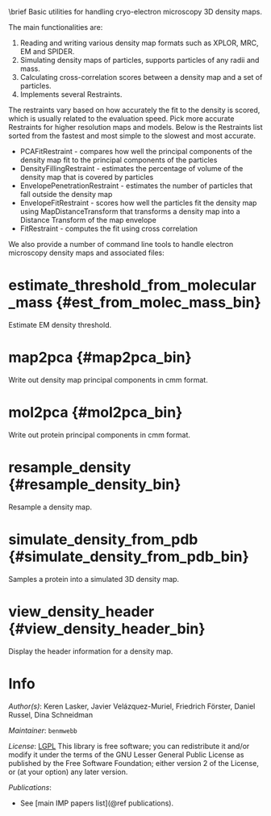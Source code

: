 \brief Basic utilities for handling cryo-electron microscopy 3D density maps.

The main functionalities are:
1. Reading and writing various density map formats such as XPLOR, MRC, EM and SPIDER.
2. Simulating density maps of particles, supports particles of any radii and mass.
3. Calculating cross-correlation scores between a density map and a set of particles.
4. Implements several Restraints.

The restraints vary based on how accurately the fit to the density is scored, which is usually related to the evaluation speed. Pick more accurate Restraints for higher resolution maps and models. Below is the Restraints list sorted from the fastest and most simple to the slowest and most accurate.

- PCAFitRestraint - compares how well the principal components of the density map fit to the principal components of the particles
- DensityFillingRestraint - estimates the percentage of volume of the density map that is covered by particles
- EnvelopePenetrationRestraint - estimates the number of particles that fall outside the density map
- EnvelopeFitRestraint - scores how well the particles fit the density map using MapDistanceTransform that transforms a density map into a Distance Transform of the map envelope
- FitRestraint - computes the fit using cross correlation

We also provide a number of command line tools to handle electron microscopy
density maps and associated files:

# estimate_threshold_from_molecular_mass {#est_from_molec_mass_bin}

Estimate EM density threshold.

# map2pca {#map2pca_bin}

Write out density map principal components in cmm format.

# mol2pca {#mol2pca_bin}

Write out protein principal components in cmm format.

# resample_density {#resample_density_bin}

Resample a density map.

# simulate_density_from_pdb {#simulate_density_from_pdb_bin}

Samples a protein into a simulated 3D density map.

# view_density_header {#view_density_header_bin}

Display the header information for a density map.

# Info

_Author(s)_: Keren Lasker, Javier Velázquez-Muriel, Friedrich Förster, Daniel Russel, Dina Schneidman

_Maintainer_: `benmwebb`

_License_: [LGPL](https://www.gnu.org/licenses/old-licenses/lgpl-2.1.html)
This library is free software; you can redistribute it and/or
modify it under the terms of the GNU Lesser General Public
License as published by the Free Software Foundation; either
version 2 of the License, or (at your option) any later version.

_Publications_:
 - See [main IMP papers list](@ref publications).
